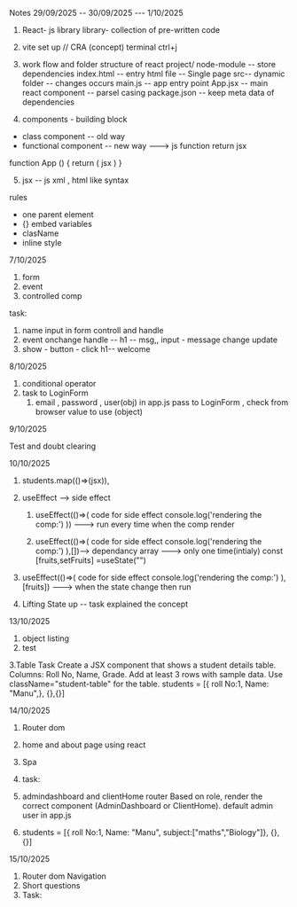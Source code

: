 Notes
29/09/2025 -- 30/09/2025  --- 1/10/2025

1. React- js library
library- collection of pre-written code
2. vite set up // CRA (concept)
terminal ctrl+j
3. work flow and folder structure of react
project/
node-module -- store dependencies
index.html -- entry html file -- Single page
src-- dynamic folder -- changes occurs
main.js -- app entry point
App.jsx -- main react component -- parsel casing
package.json -- keep meta data of dependencies

4. components - building block
* class component -- old way
* functional component -- new way
---> js function return jsx

function App () {
return (
jsx
)
}

5. jsx -- js xml , html like syntax

rules
* one parent element
* {} embed variables
* clasName
* inline style


7/10/2025

1. form 
2. event 
3. controlled comp

 task:
 1. name input in form  controll and handle
 2. event onchange handle -- h1 -- msg,,  input - message change  update
 3.  show - button - click  h1-- welcome
 
8/10/2025

1. conditional operator
2. task to 
     LoginForm 
     1. email , password , user(obj) in app.js  pass to  LoginForm   , check from browser value to use (object)

9/10/2025

Test and doubt clearing 

10/10/2025

1. students.map(()=>(jsx)),
2. useEffect
--> side effect
   1. useEffect(()=>(
     code for side effect 
     console.log('rendering the comp:')
    ))
     ---> run every time when the comp render

   2. useEffect(()=>(
     code for side effect 
     console.log('rendering the comp:')
    ),[])--> dependancy array
      ---> only one time(intialy)
const [fruits,setFruits] =useState("")
  3. useEffect(()=>(
     code for side effect 
     console.log('rendering the comp:')
    ),[fruits])
    ---> when the state change then run

3. Lifting State up  -- task 
        explained the concept

13/10/2025
1. object listing
2. test

3.Table Task
 Create a JSX component that shows a student details table.
 Columns: Roll No, Name, Grade.
 Add at least 3 rows with sample data.
 Use className="student-table" for the table.
 students = [{
  roll No:1, Name: "Manu",},
  {},{}]


14/10/2025
1. Router dom
2. home and about page using react
3. Spa
4. task:
1. admindashboard and clientHome router
Based on role, render the correct component (AdminDashboard or ClientHome).
default admin user in app.js  

 2. students = [{
  roll No:1, Name: "Manu", subject:["maths","Biology"]},
  {},{}]

15/10/2025
1. Router dom Navigation
2. Short questions
3. Task:  